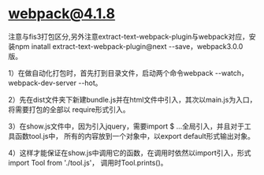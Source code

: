 # webpack@4.1.8

注意与fis3打包区分,另外注意extract-text-webpack-plugin与webpack对应，安装npm inatall extract-text-webpack-plugin@next --save，webpack3.0.0版。


1）在做自动化打包时，首先打到目录文件，启动两个命令webpack --watch，webpack-dev-server --hot。

2）先在dist文件夹下新建bundle.js并在html文件中引入，其次以main.js为入口，将需要打包的全部以
require形式引入。

3）在show.js文件中，因为引入jquery，需要import $ ...全局引入，并且对于工具函数tool.js中，
所有的内容放到一个对象中，以export default形式输出对象。

4）这样才能保证在show.js中调用它的函数，在调用时依然以import引入，形式import Tool from './tool.js'，
调用时Tool.prints()。
